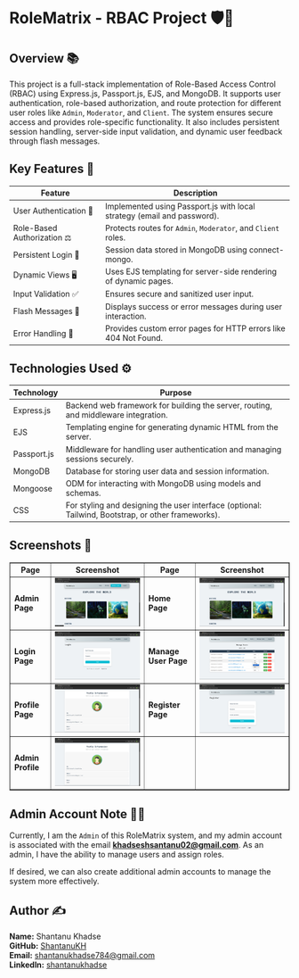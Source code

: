 # RoleMatrix - RBAC Project 🛡️🔐

## Overview 📚
This project is a full-stack implementation of Role-Based Access Control (RBAC) using Express.js, Passport.js, EJS, and MongoDB. It supports user authentication, role-based authorization, and route protection for different user roles like `Admin`, `Moderator`, and `Client`. The system ensures secure access and provides role-specific functionality. It also includes persistent session handling, server-side input validation, and dynamic user feedback through flash messages.

## Key Features 🌟

| Feature                | Description                                                      |
|------------------------|------------------------------------------------------------------|
| User Authentication 🔑  | Implemented using Passport.js with local strategy (email and password). |
| Role-Based Authorization ⚖️ | Protects routes for `Admin`, `Moderator`, and `Client` roles.    |
| Persistent Login 🔄      | Session data stored in MongoDB using connect-mongo.              |
| Dynamic Views 🖥️        | Uses EJS templating for server-side rendering of dynamic pages.  |
| Input Validation ✅      | Ensures secure and sanitized user input.                         |
| Flash Messages 💬        | Displays success or error messages during user interaction.      |
| Error Handling 🚫        | Provides custom error pages for HTTP errors like 404 Not Found. |

## Technologies Used ⚙️

| Technology   | Purpose                                                                      |
|---------------|------------------------------------------------------------------------------|
| Express.js    | Backend web framework for building the server, routing, and middleware integration. |
| EJS           | Templating engine for generating dynamic HTML from the server.              |
| Passport.js   | Middleware for handling user authentication and managing sessions securely.|
| MongoDB       | Database for storing user data and session information.                     |
| Mongoose      | ODM for interacting with MongoDB using models and schemas.                  |
| CSS           | For styling and designing the user interface (optional: Tailwind, Bootstrap, or other frameworks). |

## Screenshots 📸

<table border="1">
<tr>
<th>Page</th>
<th>Screenshot</th>
<th>Page</th>
<th>Screenshot</th>
</tr>
<tr>
<td><strong>Admin Page</strong></td>
<td><img src="https://raw.githubusercontent.com/ShantanuKH/rolematrix/refs/heads/main/screenshots/admin.png?token=GHSAT0AAAAAACY7XNLXJMSIXFSWPQIA25BIZ2CDHFQ" width="350"></td>
<td><strong>Home Page</strong></td>
<td><img src="https://raw.githubusercontent.com/ShantanuKH/rolematrix/refs/heads/main/screenshots/home.png?token=GHSAT0AAAAAACY7XNLXJPFLNJE6A5SY3BLREZ2CDHOA" width="350"></td>
</tr>
<tr>
<td><strong>Login Page</strong></td>
<td><img src="https://raw.githubusercontent.com/ShantanuKH/rolematrix/refs/heads/main/screenshots/login.png?token=GHSAT0AAAAAACY7XNLWWHDJVAFFB3ZRRY7KZ2CDHQQ" width="350"></td>
<td><strong>Manage User Page</strong></td>
<td><img src="https://raw.githubusercontent.com/ShantanuKH/rolematrix/refs/heads/main/screenshots/manageUser.png?token=GHSAT0AAAAAACY7XNLWUWXG4AVQZYNZOUUQZ2CDHSQ" width="350"></td>
</tr>
<tr>
<td><strong>Profile Page</strong></td>
<td><img src="https://raw.githubusercontent.com/ShantanuKH/rolematrix/refs/heads/main/screenshots/profile.png?token=GHSAT0AAAAAACY7XNLXJYEQXOTBS3ASRVLIZ2CDHVQ" width="350"></td>
<td><strong>Register Page</strong></td>
<td><img src="https://raw.githubusercontent.com/ShantanuKH/rolematrix/refs/heads/main/screenshots/register.png?token=GHSAT0AAAAAACY7XNLX2MO556UQ6WEKICZ2Z2CDH2A7" width="350"></td>
</tr>
<tr>
<td><strong>Admin Profile</strong></td>
<td><img src="https://raw.githubusercontent.com/ShantanuKH/rolematrix/refs/heads/main/screenshots/adminProfile.png?token=GHSAT0AAAAAACY7XNLX6EOWXLSMENZMXXKKZ2CDKIQ" width="350"></td>
<td></td>
<td></td>
</tr>
</table>

## Admin Account Note 🧑‍💻

Currently, I am the `Admin` of this RoleMatrix system, and my admin account is associated with the email **khadseshsantanu02@gmail.com**. As an admin, I have the ability to manage users and assign roles. 

If desired, we can also create additional admin accounts to manage the system more effectively.

## Author ✍️

**Name:** Shantanu Khadse  
**GitHub:** [ShantanuKH](https://github.com/ShantanuKH)  
**Email:** [shantanukhadse784@gmail.com](mailto:shantanukhadse784@gmail.com)  
**LinkedIn:** [shantanukhadse](https://www.linkedin.com/in/shantanukhadse-a62585230/)
